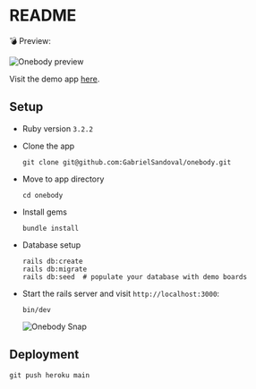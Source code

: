 # README

💣 Preview:

![Onebody preview](https://github.com/GabrielSandoval/onebody/assets/6015897/6379ea9a-9801-4182-8546-29664826f4c6)

Visit the demo app [here](https://onebody-challenge-98acc9160594.herokuapp.com).

## Setup

* Ruby version
`3.2.2`

* Clone the app

  ```
  git clone git@github.com:GabrielSandoval/onebody.git
  ```

* Move to app directory

  ```
  cd onebody
  ```

* Install gems

  ```
  bundle install
  ```

* Database setup

  ```
  rails db:create
  rails db:migrate
  rails db:seed  # populate your database with demo boards
  ```

* Start the rails server and visit `http://localhost:3000`:
  ```
  bin/dev
  ```

  ![Onebody Snap](https://github.com/GabrielSandoval/onebody/assets/6015897/7a712e06-3954-4d60-b976-84736d8234fb)


## Deployment

  ```
  git push heroku main
  ```
